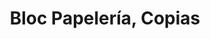 ---
title: "Bloc Papelería, Copias"
url: /badajoz/bloc-papeleria-copias/
shop: material de oficina
---